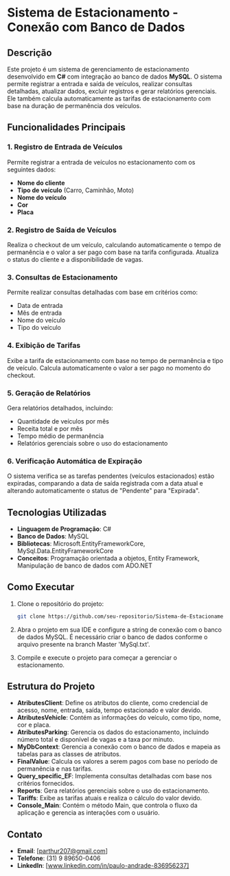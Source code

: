 # Sistema de Estacionamento - Conexão com Banco de Dados

## Descrição
Este projeto é um sistema de gerenciamento de estacionamento desenvolvido em **C#** com integração ao banco de dados **MySQL**. O sistema permite registrar a entrada e saída de veículos, realizar consultas detalhadas, atualizar dados, excluir registros e gerar relatórios gerenciais. Ele também calcula automaticamente as tarifas de estacionamento com base na duração de permanência dos veículos.

## Funcionalidades Principais

### 1. Registro de Entrada de Veículos
Permite registrar a entrada de veículos no estacionamento com os seguintes dados:
- **Nome do cliente**
- **Tipo de veículo** (Carro, Caminhão, Moto)
- **Nome do veículo**
- **Cor**
- **Placa**

### 2. Registro de Saída de Veículos
Realiza o checkout de um veículo, calculando automaticamente o tempo de permanência e o valor a ser pago com base na tarifa configurada. Atualiza o status do cliente e a disponibilidade de vagas.

### 3. Consultas de Estacionamento
Permite realizar consultas detalhadas com base em critérios como:
- Data de entrada
- Mês de entrada
- Nome do veículo
- Tipo do veículo

### 4. Exibição de Tarifas
Exibe a tarifa de estacionamento com base no tempo de permanência e tipo de veículo. Calcula automaticamente o valor a ser pago no momento do checkout.

### 5. Geração de Relatórios
Gera relatórios detalhados, incluindo:
- Quantidade de veículos por mês
- Receita total e por mês
- Tempo médio de permanência
- Relatórios gerenciais sobre o uso do estacionamento

### 6. Verificação Automática de Expiração
O sistema verifica se as tarefas pendentes (veículos estacionados) estão expiradas, comparando a data de saída registrada com a data atual e alterando automaticamente o status de "Pendente" para "Expirada".

## Tecnologias Utilizadas

- **Linguagem de Programação**: C#
- **Banco de Dados**: MySQL
- **Bibliotecas**: Microsoft.EntityFrameworkCore, MySql.Data.EntityFrameworkCore
- **Conceitos**: Programação orientada a objetos, Entity Framework, Manipulação de banco de dados com ADO.NET

## Como Executar

1. Clone o repositório do projeto:
    ```bash
    git clone https://github.com/seu-repositorio/Sistema-de-Estacionamento.git
    ```

2. Abra o projeto em sua IDE e configure a string de conexão com o banco de dados MySQL. É necessário criar o banco de dados conforme o arquivo presente na branch Master 'MySql.txt'.

3. Compile e execute o projeto para começar a gerenciar o estacionamento.

## Estrutura do Projeto

- **AtributesClient**: Define os atributos do cliente, como credencial de acesso, nome, entrada, saída, tempo estacionado e valor devido.
- **AtributesVehicle**: Contém as informações do veículo, como tipo, nome, cor e placa.
- **AtributesParking**: Gerencia os dados do estacionamento, incluindo número total e disponível de vagas e a taxa por minuto.
- **MyDbContext**: Gerencia a conexão com o banco de dados e mapeia as tabelas para as classes de atributos.
- **FinalValue**: Calcula os valores a serem pagos com base no período de permanência e nas tarifas.
- **Query_specific_EF**: Implementa consultas detalhadas com base nos critérios fornecidos.
- **Reports**: Gera relatórios gerenciais sobre o uso do estacionamento.
- **Tariffs**: Exibe as tarifas atuais e realiza o cálculo do valor devido.
- **Console_Main**: Contém o método Main, que controla o fluxo da aplicação e gerencia as interações com o usuário.

## Contato
- **Email**: [parthur207@gmail.com]
- **Telefone**: (31) 9 89650-0406
- **LinkedIn**: [www.linkedin.com/in/paulo-andrade-836956237]
